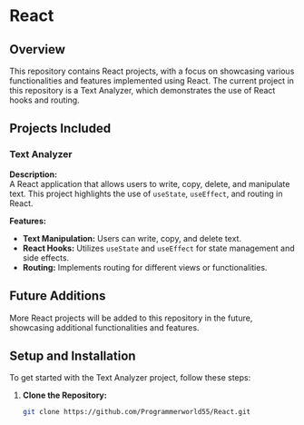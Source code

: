 # React

## Overview

This repository contains React projects, with a focus on showcasing various functionalities and features implemented using React. The current project in this repository is a Text Analyzer, which demonstrates the use of React hooks and routing.

## Projects Included

### Text Analyzer

**Description:**  
A React application that allows users to write, copy, delete, and manipulate text. This project highlights the use of `useState`, `useEffect`, and routing in React.

**Features:**
- **Text Manipulation:** Users can write, copy, and delete text.
- **React Hooks:** Utilizes `useState` and `useEffect` for state management and side effects.
- **Routing:** Implements routing for different views or functionalities.

## Future Additions

More React projects will be added to this repository in the future, showcasing additional functionalities and features.

## Setup and Installation

To get started with the Text Analyzer project, follow these steps:

1. **Clone the Repository:**
   ```bash
   git clone https://github.com/Programmerworld55/React.git
